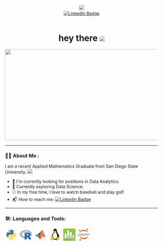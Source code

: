 <div id="header" align="center">
  <img src="https://media.giphy.com/media/DBW3BniaWrFo4/giphy.gif" width="100"/>
</div>

<div id="badges" align = "center">
  <a href="https://www.linkedin.com/in/s-rosales/">
    <img src="https://img.shields.io/badge/LinkedIn-blue?style=for-the-badge&logo=linkedin&logoColor=white" alt="LinkedIn Badge"/>
  </a>
</div>
<div id="badges" align = "center">
  <img src="https://komarev.com/ghpvc/?username=sbsrosales&style=flat-square&color=blue" alt=""/>
  <h1>
  hey there
  <img src="https://media.giphy.com/media/hvRJCLFzcasrR4ia7z/giphy.gif" width="30px"/>
</h1>
</div>

<div align="center">
  <img src="https://media.giphy.com/media/dWesBcTLavkZuG35MI/giphy.gif" width="600" height="300"/>
</div>

---

### :man_technologist: About Me :
I am a recent Applied Mathematics Graduate from San Diego State University. <img src="https://media.giphy.com/media/ftXycYIz8BwBHR26DE/giphy.gif" width="30">
- 🧮 I'm currently looking for positions in Data Analytics.
- 🌱 Currently exploring Data Science.
- ⚾ In my free time, I love to watch baseball and play golf.
- 📬 How to reach me: [![Linkedin Badge](https://img.shields.io/badge/-Rosales-blue?style=flat&logo=Linkedin&logoColor=white)](https://www.linkedin.com/in/s-rosales/)

---

### 🛠️: Languages and Tools:

<div>
  <img src = "https://github.com/devicons/devicon/blob/master/icons/python/python-original.svg" title = "Python" alt = "Python" width = "40" height = "40"/>&nbsp;
  <img src = "https://github.com/devicons/devicon/blob/master/icons/r/r-original.svg" title = "R" alt = "R" width = "40" height = "40"/>&nbsp;
  <img src = "https://github.com/devicons/devicon/blob/master/icons/matlab/matlab-original.svg" title = "MATLAB" alt = "MATLAB" width = "40" height = "40"/>&nbsp;
  <img src = "https://github.com/devicons/devicon/blob/master/icons/linux/linux-original.svg" title = "Linux" alt = "Linux" width = "40" height = "40"/>&nbsp;
  <img src = "https://github.com/devicons/devicon/blob/master/icons/minitab/minitab-original.svg" title = "MiniTab" alt = "MiniTab" width = "40" height = "40"/>&nbsp;
  <img src = "https://github.com/devicons/devicon/blob/master/icons/jupyter/jupyter-original-wordmark.svg" title = "Jupyter Notebook" alt = "Jupyter Notebook" width = "40" height = "40"/>&nbsp;
